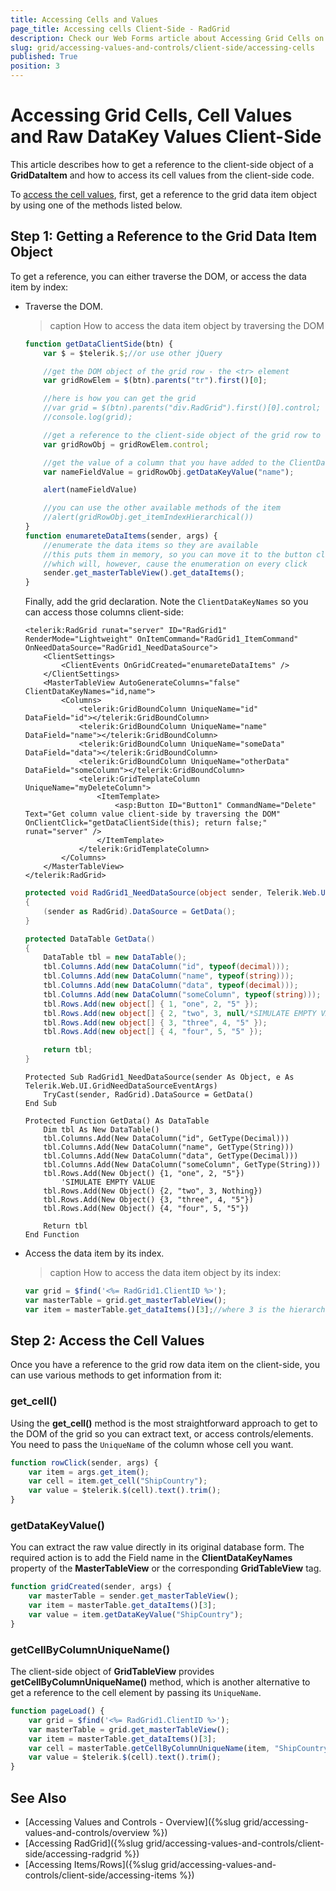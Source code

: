 ```yaml
---
title: Accessing Cells and Values
page_title: Accessing cells Client-Side - RadGrid
description: Check our Web Forms article about Accessing Grid Cells on Client.
slug: grid/accessing-values-and-controls/client-side/accessing-cells
published: True
position: 3
---
```


# Accessing Grid Cells, Cell Values and Raw DataKey Values Client-Side

This article describes how to get a reference to the client-side object of a **GridDataItem** and how to access  its cell values from the client-side code.

To [access the cell values](#step-2-access-the-cell-values), first, get a reference to the grid data item object by using one of the methods listed below.

## Step 1: Getting a Reference to the Grid Data Item Object

To get a reference, you can either traverse the DOM, or access the data item by index:

* Traverse the DOM.

   >caption How to access the data item object by traversing the DOM

	````JavaScript
	function getDataClientSide(btn) {
		var $ = $telerik.$;//or use other jQuery

		//get the DOM object of the grid row - the <tr> element
		var gridRowElem = $(btn).parents("tr").first()[0];

		//here is how you can get the grid
		//var grid = $(btn).parents("div.RadGrid").first()[0].control;
		//console.log(grid);

		//get a reference to the client-side object of the grid row to use its API
		var gridRowObj = gridRowElem.control;

		//get the value of a column that you have added to the ClientDataKeyNames collection
		var nameFieldValue = gridRowObj.getDataKeyValue("name");

		alert(nameFieldValue)

		//you can use the other available methods of the item
		//alert(gridRowObj.get_itemIndexHierarchical())
	}
	function enumareteDataItems(sender, args) {
		//enumerate the data items so they are available
		//this puts them in memory, so you can move it to the button click handler
		//which will, however, cause the enumeration on every click
		sender.get_masterTableView().get_dataItems();
	}
	````

   Finally, add the grid declaration. Note the `ClientDataKeyNames` so you can access those columns client-side:

	````ASP.NET
	<telerik:RadGrid runat="server" ID="RadGrid1" RenderMode="Lightweight" OnItemCommand="RadGrid1_ItemCommand" OnNeedDataSource="RadGrid1_NeedDataSource">
		<ClientSettings>
			<ClientEvents OnGridCreated="enumareteDataItems" />
		</ClientSettings>
		<MasterTableView AutoGenerateColumns="false" ClientDataKeyNames="id,name">
			<Columns>
				<telerik:GridBoundColumn UniqueName="id" DataField="id"></telerik:GridBoundColumn>
				<telerik:GridBoundColumn UniqueName="name" DataField="name"></telerik:GridBoundColumn>
				<telerik:GridBoundColumn UniqueName="someData" DataField="data"></telerik:GridBoundColumn>
				<telerik:GridBoundColumn UniqueName="otherData" DataField="someColumn"></telerik:GridBoundColumn>
				<telerik:GridTemplateColumn UniqueName="myDeleteColumn">
					<ItemTemplate>
						<asp:Button ID="Button1" CommandName="Delete" Text="Get column value client-side by traversing the DOM" OnClientClick="getDataClientSide(this); return false;" runat="server" />
					</ItemTemplate>
				</telerik:GridTemplateColumn>
			</Columns>
		</MasterTableView>
	</telerik:RadGrid>
	````
 
	````C#
	protected void RadGrid1_NeedDataSource(object sender, Telerik.Web.UI.GridNeedDataSourceEventArgs e)
	{
		(sender as RadGrid).DataSource = GetData();
	}

	protected DataTable GetData()
	{
		DataTable tbl = new DataTable();
		tbl.Columns.Add(new DataColumn("id", typeof(decimal)));
		tbl.Columns.Add(new DataColumn("name", typeof(string)));
		tbl.Columns.Add(new DataColumn("data", typeof(decimal)));
		tbl.Columns.Add(new DataColumn("someColumn", typeof(string)));
		tbl.Rows.Add(new object[] { 1, "one", 2, "5" });
		tbl.Rows.Add(new object[] { 2, "two", 3, null/*SIMULATE EMPTY VALUE*/ });
		tbl.Rows.Add(new object[] { 3, "three", 4, "5" });
		tbl.Rows.Add(new object[] { 4, "four", 5, "5" });

		return tbl;
	}
	````
	````VB
	Protected Sub RadGrid1_NeedDataSource(sender As Object, e As Telerik.Web.UI.GridNeedDataSourceEventArgs)
		TryCast(sender, RadGrid).DataSource = GetData()
	End Sub

	Protected Function GetData() As DataTable
		Dim tbl As New DataTable()
		tbl.Columns.Add(New DataColumn("id", GetType(Decimal)))
		tbl.Columns.Add(New DataColumn("name", GetType(String)))
		tbl.Columns.Add(New DataColumn("data", GetType(Decimal)))
		tbl.Columns.Add(New DataColumn("someColumn", GetType(String)))
		tbl.Rows.Add(New Object() {1, "one", 2, "5"})
			'SIMULATE EMPTY VALUE
		tbl.Rows.Add(New Object() {2, "two", 3, Nothing})
		tbl.Rows.Add(New Object() {3, "three", 4, "5"})
		tbl.Rows.Add(New Object() {4, "four", 5, "5"})

		Return tbl
	End Function
	````

* Access the data item by its index.

   >caption How to access the data item object by its index:

   ````JavaScript
   var grid = $find('<%= RadGrid1.ClientID %>');
   var masterTable = grid.get_masterTableView();
   var item = masterTable.get_dataItems()[3];//where 3 is the hierarchical index of the item you want
   ````


## Step 2: Access the Cell Values

Once you have a reference to the grid row data item on the client-side, you can use various methods to get information from it:

### get_cell() 

Using the **get_cell()** method is the most straightforward approach to get to the DOM of the grid so you can extract text, or access controls/elements. You need to pass the `UniqueName` of the column whose cell you want.

````JavaScript
function rowClick(sender, args) {
    var item = args.get_item();
    var cell = item.get_cell("ShipCountry");
    var value = $telerik.$(cell).text().trim();
}
````

### getDataKeyValue()

You can extract the raw value directly in its original database form. The required action is to add the Field name in the **ClientDataKeyNames** property of the **MasterTableView** or the corresponding **GridTableView** tag.

````JavaScript
function gridCreated(sender, args) {
    var masterTable = sender.get_masterTableView();
    var item = masterTable.get_dataItems()[3];
    var value = item.getDataKeyValue("ShipCountry");
}
````

### getCellByColumnUniqueName()

The client-side object of **GridTableView** provides **getCellByColumnUniqueName()** method, which is another alternative to get a reference to the cell element by passing its `UniqueName`.

````JavaScript
function pageLoad() {
    var grid = $find('<%= RadGrid1.ClientID %>');
    var masterTable = grid.get_masterTableView();
    var item = masterTable.get_dataItems()[3];
    var cell = masterTable.getCellByColumnUniqueName(item, "ShipCountry");
    var value = $telerik.$(cell).text().trim();
}
````

## See Also

- [Accessing Values and Controls - Overview]({%slug grid/accessing-values-and-controls/overview %})
- [Accessing RadGrid]({%slug grid/accessing-values-and-controls/client-side/accessing-radgrid %})
- [Accessing Items/Rows]({%slug grid/accessing-values-and-controls/client-side/accessing-items %})

